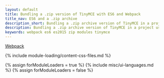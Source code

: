 ```yaml
---
layout: default
title: Bundling a .zip version of TinyMCE with ES6 and Webpack
title_nav: ES6 and a .zip archive
description_short: Bundling a .zip archive version of TinyMCE in a project using ES6 and Webpack
description: Bundling a .zip archive version of TinyMCE in a project using ES6 and Webpack
keywords: webpack es6 es2015 zip modules tinymce
---
```


[Webpack](https://webpack.js.org/)

{% include module-loading/content-css-files.md %}

{% assign forModuleLoaders = true %}
{% include misc/ui-languages.md %}
{% assign forModuleLoaders = false %}